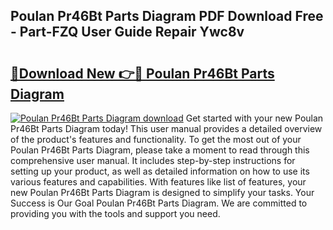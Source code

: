 ## Poulan Pr46Bt Parts Diagram PDF Download Free - Part-FZQ User Guide Repair Ywc8v

# <h2><a href="http://dfunfgy.blite.top/?on=Poulan+Pr46Bt+Parts+Diagram">🔗Download New 👉🔴 Poulan Pr46Bt Parts Diagram</a></h2>

[![Poulan Pr46Bt Parts Diagram download](https://i.imgur.com/lujVjoI.png)](http://dfunfgy.blite.top/?on=Poulan+Pr46Bt+Parts+Diagram)
Get started with your new Poulan Pr46Bt Parts Diagram today! This user manual provides a detailed overview of the product's features and functionality. To get the most out of your Poulan Pr46Bt Parts Diagram, please take a moment to read through this comprehensive user manual. It includes step-by-step instructions for setting up your product, as well as detailed information on how to use its various features and capabilities. With features like list of features, your new Poulan Pr46Bt Parts Diagram is designed to simplify your tasks. Your Success is Our Goal Poulan Pr46Bt Parts Diagram. We are committed to providing you with the tools and support you need.
